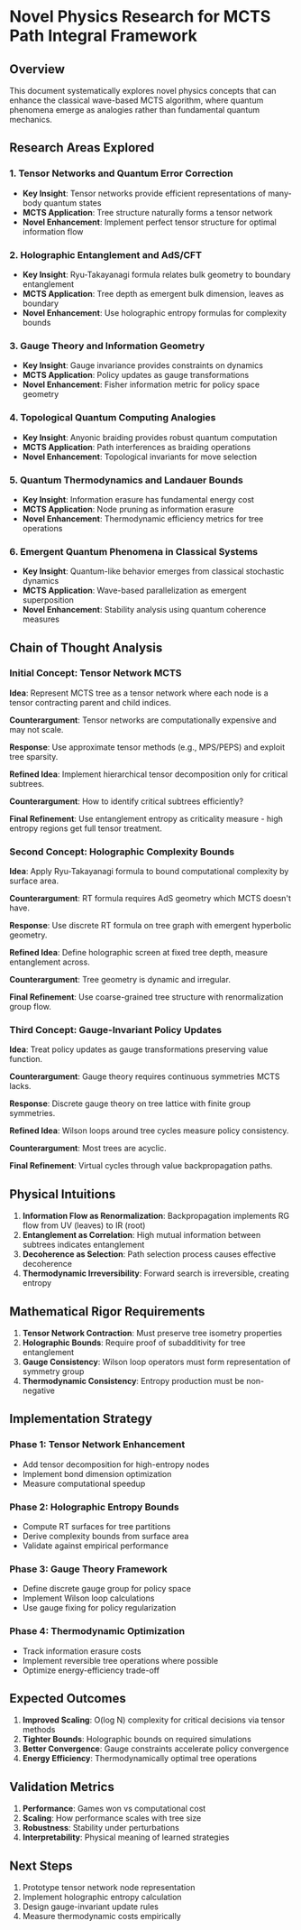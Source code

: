 # Novel Physics Research for MCTS Path Integral Framework

## Overview
This document systematically explores novel physics concepts that can enhance the classical wave-based MCTS algorithm, where quantum phenomena emerge as analogies rather than fundamental quantum mechanics.

## Research Areas Explored

### 1. Tensor Networks and Quantum Error Correction
- **Key Insight**: Tensor networks provide efficient representations of many-body quantum states
- **MCTS Application**: Tree structure naturally forms a tensor network
- **Novel Enhancement**: Implement perfect tensor structure for optimal information flow

### 2. Holographic Entanglement and AdS/CFT
- **Key Insight**: Ryu-Takayanagi formula relates bulk geometry to boundary entanglement
- **MCTS Application**: Tree depth as emergent bulk dimension, leaves as boundary
- **Novel Enhancement**: Use holographic entropy formulas for complexity bounds

### 3. Gauge Theory and Information Geometry
- **Key Insight**: Gauge invariance provides constraints on dynamics
- **MCTS Application**: Policy updates as gauge transformations
- **Novel Enhancement**: Fisher information metric for policy space geometry

### 4. Topological Quantum Computing Analogies
- **Key Insight**: Anyonic braiding provides robust quantum computation
- **MCTS Application**: Path interferences as braiding operations
- **Novel Enhancement**: Topological invariants for move selection

### 5. Quantum Thermodynamics and Landauer Bounds
- **Key Insight**: Information erasure has fundamental energy cost
- **MCTS Application**: Node pruning as information erasure
- **Novel Enhancement**: Thermodynamic efficiency metrics for tree operations

### 6. Emergent Quantum Phenomena in Classical Systems
- **Key Insight**: Quantum-like behavior emerges from classical stochastic dynamics
- **MCTS Application**: Wave-based parallelization as emergent superposition
- **Novel Enhancement**: Stability analysis using quantum coherence measures

## Chain of Thought Analysis

### Initial Concept: Tensor Network MCTS
**Idea**: Represent MCTS tree as a tensor network where each node is a tensor contracting parent and child indices.

**Counterargument**: Tensor networks are computationally expensive and may not scale.

**Response**: Use approximate tensor methods (e.g., MPS/PEPS) and exploit tree sparsity.

**Refined Idea**: Implement hierarchical tensor decomposition only for critical subtrees.

**Counterargument**: How to identify critical subtrees efficiently?

**Final Refinement**: Use entanglement entropy as criticality measure - high entropy regions get full tensor treatment.

### Second Concept: Holographic Complexity Bounds
**Idea**: Apply Ryu-Takayanagi formula to bound computational complexity by surface area.

**Counterargument**: RT formula requires AdS geometry which MCTS doesn't have.

**Response**: Use discrete RT formula on tree graph with emergent hyperbolic geometry.

**Refined Idea**: Define holographic screen at fixed tree depth, measure entanglement across.

**Counterargument**: Tree geometry is dynamic and irregular.

**Final Refinement**: Use coarse-grained tree structure with renormalization group flow.

### Third Concept: Gauge-Invariant Policy Updates
**Idea**: Treat policy updates as gauge transformations preserving value function.

**Counterargument**: Gauge theory requires continuous symmetries MCTS lacks.

**Response**: Discrete gauge theory on tree lattice with finite group symmetries.

**Refined Idea**: Wilson loops around tree cycles measure policy consistency.

**Counterargument**: Most trees are acyclic.

**Final Refinement**: Virtual cycles through value backpropagation paths.

## Physical Intuitions

1. **Information Flow as Renormalization**: Backpropagation implements RG flow from UV (leaves) to IR (root)
2. **Entanglement as Correlation**: High mutual information between subtrees indicates entanglement
3. **Decoherence as Selection**: Path selection process causes effective decoherence
4. **Thermodynamic Irreversibility**: Forward search is irreversible, creating entropy

## Mathematical Rigor Requirements

1. **Tensor Network Contraction**: Must preserve tree isometry properties
2. **Holographic Bounds**: Require proof of subadditivity for tree entanglement
3. **Gauge Consistency**: Wilson loop operators must form representation of symmetry group
4. **Thermodynamic Consistency**: Entropy production must be non-negative

## Implementation Strategy

### Phase 1: Tensor Network Enhancement
- Add tensor decomposition for high-entropy nodes
- Implement bond dimension optimization
- Measure computational speedup

### Phase 2: Holographic Entropy Bounds
- Compute RT surfaces for tree partitions
- Derive complexity bounds from surface area
- Validate against empirical performance

### Phase 3: Gauge Theory Framework
- Define discrete gauge group for policy space
- Implement Wilson loop calculations
- Use gauge fixing for policy regularization

### Phase 4: Thermodynamic Optimization
- Track information erasure costs
- Implement reversible tree operations where possible
- Optimize energy-efficiency trade-off

## Expected Outcomes

1. **Improved Scaling**: O(log N) complexity for critical decisions via tensor methods
2. **Tighter Bounds**: Holographic bounds on required simulations
3. **Better Convergence**: Gauge constraints accelerate policy convergence
4. **Energy Efficiency**: Thermodynamically optimal tree operations

## Validation Metrics

1. **Performance**: Games won vs computational cost
2. **Scaling**: How performance scales with tree size
3. **Robustness**: Stability under perturbations
4. **Interpretability**: Physical meaning of learned strategies

## Next Steps

1. Prototype tensor network node representation
2. Implement holographic entropy calculation
3. Design gauge-invariant update rules
4. Measure thermodynamic costs empirically